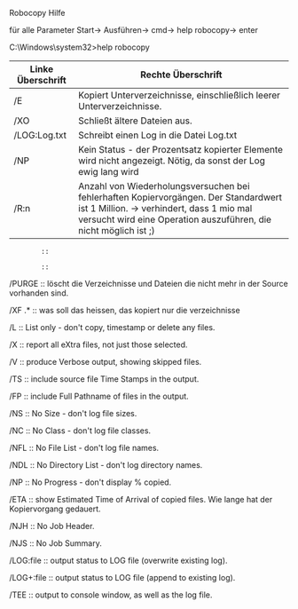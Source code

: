 Robocopy Hilfe 

für alle Parameter Start-> Ausführen-> cmd-> help robocopy-> enter

C:\Windows\system32>help robocopy


| Linke Überschrift | Rechte Überschrift |
| ------------------ | ------------------ |
| /E  | 	Kopiert Unterverzeichnisse, einschließlich leerer Unterverzeichnisse. |
|  /XO | Schließt ältere Dateien aus. |
| /LOG:Log.txt |  Schreibt einen Log in die Datei Log.txt |
|  /NP | Kein Status - der Prozentsatz kopierter Elemente wird nicht angezeigt. Nötig, da sonst der Log ewig lang wird |
| /R:n | Anzahl von Wiederholungsversuchen bei fehlerhaften Kopiervorgängen. Der Standardwert ist 1 Million. -> verhindert, dass 1 mio mal versucht wird eine Operation auszuführen, die nicht möglich ist ;)|



 			:: 
 
 			:: 
           
 /PURGE 			:: löscht die Verzeichnisse und Dateien die nicht mehr in der Source vorhanden sind.
 
 /XF .*     		:: was soll das heissen, das kopiert nur die verzeichnisse
 
 /L   			:: List only - don't copy, timestamp or delete any files.
 
 /X   			:: report all eXtra files, not just those selected.
 
 /V   			:: produce Verbose output, showing skipped files.
 
 /TS  			:: include source file Time Stamps in the output.
 
 /FP  			:: include Full Pathname of files in the output.
 
 /NS  			:: No Size - don't log file sizes.
 
 /NC  			:: No Class - don't log file classes.
 
 /NFL 			:: No File List - don't log file names.
 
 /NDL 			:: No Directory List - don't log directory names.
 
 /NP  			:: No Progress - don't display % copied.
 
 /ETA 			:: show Estimated Time of Arrival of copied files. Wie lange hat der Kopiervorgang gedauert.
 
 /NJH 			:: No Job Header.
 
 /NJS 			:: No Job Summary.
 
 /LOG:file  		:: output status to LOG file (overwrite existing log).
 
 /LOG+:file 		:: output status to LOG file (append to existing log).
 
 /TEE 			:: output to console window, as well as the log file.
 
